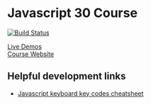 # Javascript 30 Course
[![Build Status](https://ci.cnetms.info/buildStatus/icon?job=Javascript30)](https://ci.cnetms.info/job/Javascript30)

[Live Demos](https://chaddoncooper.co.uk/javascript30)  
[Course Website](https://javascript30.com/)

## Helpful development links

* [Javascript keyboard key codes cheatsheet](https://www.cambiaresearch.com/articles/15/javascript-char-codes-key-codes)